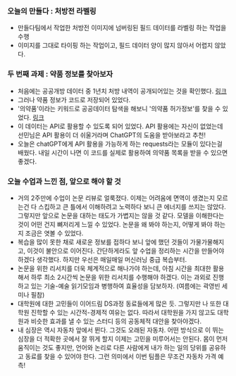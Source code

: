 ### 오늘의 만들다 : 처방전 라벨링
 - 만들다팀에서 작업한 처방전 이미지에 넘버링된 필드 데이터를 라벨링 하는 작업을 수행
 - 이미지를 그대로 타이핑 하는 작업이고, 필드 데이터 양이 많지 않아서 어렵지 않았다.

### 두 번째 과제 : 약품 정보를 찾아보자
 - 처음에는 공공개방 데이터 중 1년치 처방 내역이 공개되어있는 것을 확인했다. [링크](https://www.data.go.kr/data/15007117/fileData.do?recommendDataYn=Y#layer_data_infomation)
 - 그러나 약품 정보가 코드로 저장되어 있었다. 
 - '의약품'이라는 키워드로 공공데이터 탐색을 해보니 '의약품 허가정보'를 찾을 수 있었다. [링크](https://www.data.go.kr/data/15095677/openapi.do#tab_layer_recommend_data)
 - 이 데이터는 API로 활용할 수 있도록 되어 있었다. API 활용에는 자신이 없었는데 선민님은 API 활용이 더 쉬울거라며 ChatGPT의 도움을 받아보라고 추천!
 - 오늘은 chatGPT에게 API 활용을 가능하게 하는 requests라는 모듈이 있다는걸 배웠다. 내일 시간이 나면 이 코드를 실제로 활용하여 의약품 목록을 받을 수 있으면 좋겠다.

### 오늘 수업과 느낀 점, 앞으로 해야 할 것
 - 거의 2주만에 수업이 논문 리뷰로 얼룩졌다. 이제는 어려움에 면역이 생겼는지 모르는건 다 스킵하고 큰 틀에서 이해하려고 노력하다 보니 큰 에너지를 쓰지는 않았다. 그렇지만 앞으로 논문을 대하는 태도가 가볍지는 않을 것 같다. 모델을 이해한다는 것이 어떤 건지 뼈저리게 느낄 수 있었다. 논문을 왜 봐야 하는지, 어떻게 봐야 하는지 조금은 엿볼 수 있었다. 
 - 복습을 많이 못한 채로 새로운 정보를 접하다 보니 앞에 했던 것들이 가물가물해지고, 이것이 불안으로 이어진다. 간단하게라도 앞 수업을 정리하는 시간을 만들어야 하겠다 생각했다. 하지만 우선은 매일매일 머신러닝 중급 복습부터. 
 - 논문을 위한 리서치를 더욱 체계적으로 해나가야 하는데, 아침 시간을 최대한 활용해서 하루 최소 2시간씩 논문을 위한 리서치를 수행해야 하겠다. 이는 과외로 진행하고 있는 기술-예술 읽기모임과 병행하여 효율성을 담보하자. (여름에는 곽영빈 세미나 필참)
 - 대학원에 대한 고민들이 이어드림 DS과정 동료들에게 많은 듯. 그렇지만 나 또한 대학원 진학할 수 있는 시간적-경제적 여유는 없다. 따라서 대학원을 가지 않고도 대학원과 비슷한 효과를 낼 수 있는 스터디 등의 공동체적 대안을 찾아야겠다. 
 - 내 심장은 역시 자동차 앞에서 뛴다. 그것도 오래된 자동차. 어떤 방식으로 이 뛰는 심장을 더 적확한 곳에서 잘 뛰게 할지 이제는 고민을 미루어서는 안된다. 몸이 먼저 움직이는 것도 좋지만, 언어와 논리로 다른 사람에게 내가 하는 일의 당위를 공유하고 동료를 찾을 수 있어야 한다. 그런 의미에서 이번 팀플은 무조건 자동차 가격 예측!